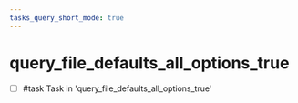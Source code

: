 ```yaml
---
tasks_query_short_mode: true
---
```


# query_file_defaults_all_options_true

- [ ] #task Task in 'query_file_defaults_all_options_true'
